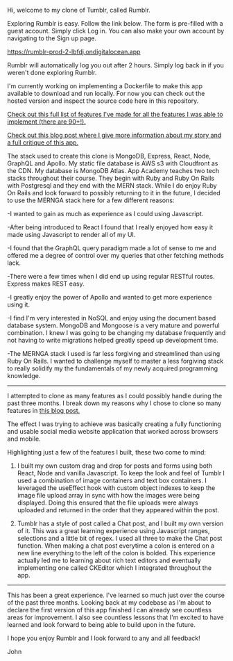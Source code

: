 Hi, welcome to my clone of Tumblr, called Rumblr.

Exploring Rumblr is easy. Follow the link below. The form is pre-filled
with a guest account. Simply click Log in. You can also make your own account
by navigating to the Sign up page.

https://rumblr-prod-2-lbfdj.ondigitalocean.app

Rumblr will automatically log you out after 2 hours. Simply log back in if you weren't
done exploring Rumblr.

I'm currently working on implementing a Dockerfile to make this app available
to download and run locally. For now you can check out the hosted version
and inspect the source code here in this repository.

[Check out this full list of features I've made for all the features I was able to implement (there are 90+!).](https://d1k9pgunak0305.cloudfront.net/ListOfFeaturesRumblr.pdf)

[Check out this blog post where I give more information
about my story and a full critique of this app.](https://johnobriendeveloper.com/blog/60e2367e16fa3c12470e36d5)


The stack used to create this clone is MongoDB, Express, React, Node, GraphQL and Apollo.
My static file database is AWS s3 with Cloudfront as the CDN. My database is MongoDB Atlas.
App Academy teaches two tech stacks throughout their course. They begin with Ruby and Ruby
On Rails with Postgresql and they end with the MERN stack. While I do enjoy Ruby On Rails
and look forward to possibly returning to it in the future, I decided to use the
MERNGA stack here for a few different reasons:

-I wanted to gain as much as experience as I could using Javascript.

-After being introduced to React I found that I really enjoyed how easy it made
using Javascript to render all of my UI.

-I found that the GraphQL query paradigm made a lot of sense to me and offered me
a degree of control over my queries that other fetching methods lack.

-There were a few times when I did end up using regular RESTful routes. Express
makes REST easy.

-I greatly enjoy the power of Apollo and wanted to get more experience using it.

-I find I'm very interested in NoSQL and enjoy using the document based database
system. MongoDB and Mongoose is a very mature and powerful combination. I knew I
was going to be changing my database frequently and not having to write migrations
helped greatly speed up development time.

-The MERNGA stack I used is far less forgiving and streamlined than using Ruby On Rails.
I wanted to challenge myself to master a less forgiving stack to really solidify my
the fundamentals of my newly acquired programming knowledge.

---------------------------------------------------------------------------------------

I attempted to clone as many features as I could possibly handle during the past three months.
I break down my reasons why I chose to clone so many features in [this blog post.](https://johnobriendeveloper.com/blog/60e2367e16fa3c12470e36d5)

The effect I was trying to achieve was basically creating a fully functioning and usable
social media website application that worked across browsers and mobile.

Highlighting just a few of the features I built, these two come to mind:

1) I built my own custom drag and drop for posts and forms using both React, Node and
   vanilla Javascript. To keep the look and feel of Tumblr I used a combination
   of image containers and text box containers. I leveraged the useEffect hook
   with custom object indexes to keep the image file upload array in sync with
   how the images were being displayed. Doing this ensured that the file uploads
   were always uploaded and returned in the order that they appeared within the post.

2) Tumblr has a style of post called a Chat post, and I built my own version of it.
   This was a great learning experience using Javascript ranges, selections and a
   little bit of regex. I used all three to make the Chat post function. When making
   a chat post everytime a colon is entered on a new line everything to the left of the colon
   is bolded. This experience actually led me to learning about rich text editors and eventually
   implementing one called CKEditor which I integrated throughout the app.

 ---------------------------------------------------------------------------------------

This has been a great experience. I've learned so much just over the course of the past three months.
Looking back at my codebase as I'm about to declare the first version of this app finished
I can already see countless areas for improvement. I also see countless lessons that I'm excited
to have learned and look forward to being able to build upon in the future.

I hope you enjoy Rumblr and I look forward to any and all feedback!

John










